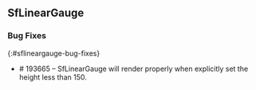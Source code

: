 ## SfLinearGauge

### Bug Fixes
{:#sflineargauge-bug-fixes}

* \# 193665 – SfLinearGauge will render properly when explicitly set the height less than 150.

